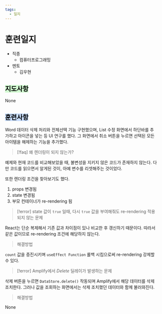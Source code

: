 ```yaml
---
tags:
  - 일지
---
```

# 훈련일지

- 직종
	- 컴퓨터프로그래밍
- 멘토
	- 김우현
## <mark style="background: #BBFABBA6;">지도사항</mark>

None

## <mark style="background: #ADCCFFA6;">훈련사항</mark>

Word 데이터 삭제 처리와 전체선택 기능 구현했으며, List 수정 화면에서 하단바를 추가하고 아이콘을 넣는 등 UI 연구를 했다. 그 화면에서 취소 버튼을 누르면 선택된 모든 아이템을 해제하는 기능을 추가했다.

> [!faq] 왜 렌더링이 되지 않는가?

예제와 현재 코드를 비교해보았을 때, 불변성을 지키지 않은 코드가 존재하지 않는다. 다만 코드를 읽으면서 알게된 것이, 아예 변수를 리셋해주는 것이었다.

또한 렌더링 조건을 찾아보기도 했다.
1. props 변경됨
2. state 변경됨
3. 부모 컨테이너가 re-rendering 됨

> [!error] state 값이 `true` 일때, 다시 `true` 값을 부여해줘도 re-rendering 적용되지 않는 문제

React는 단순 복제해서 기존 값과 차이점이 있나 비교한 후 갱신하기 때문이다.
따라서 같은 값이므로 re-rendering 조건에 해당하지 않는다.

> 해결방법

`count` 값을 증진시키며 `useEffect Function` 롤백 시킴으로써 re-rendering 강제할 수 있다.

> [!error] Amplify에서 *Delete* 딜레이가 발생하는 문제

삭제 버튼을 누르면 `DataStore.delete()` 작동되며 Amplify에서 해당 데이터를 삭제 조치한다. 그러나 값을 조회하는 화면에서는 삭제 조치했던 데이터와 함께 불러와진다.

> 해결방법

None